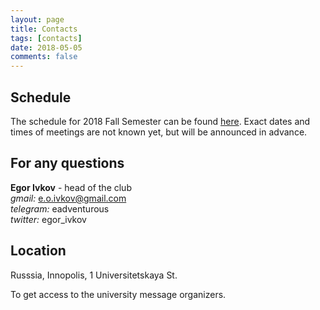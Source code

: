 ```yaml
---
layout: page
title: Contacts
tags: [contacts]
date: 2018-05-05
comments: false
---
```

    
Schedule
----------

The schedule for 2018 Fall Semester can be found [here](https://docs.google.com/spreadsheets/d/12Lf2jtNC2TYUJndP_lMtCX7__iteChHzlzwkSe2o2G8/edit?usp=sharing).
Exact dates and times of meetings are not known yet, but will be announced in advance.

For any questions
-----------------

**Egor Ivkov** - head of the club  
*gmail:* e.o.ivkov@gmail.com  
*telegram:* eadventurous  
*twitter:* egor_ivkov  

Location
----------

Russsia, Innopolis, 1 Universitetskaya St. 

To get access to the university message organizers.